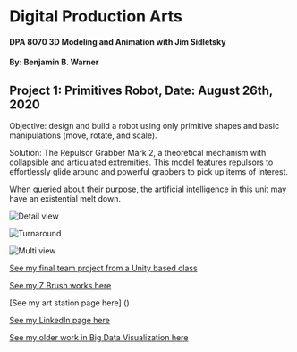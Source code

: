 # Digital Production Arts
#### DPA 8070 3D Modeling and Animation with Jim Sidletsky
#### By: Benjamin B. Warner

## Project 1: Primitives Robot, Date: August 26th, 2020

Objective: design and build a robot using only primitive shapes and basic manipulations (move, rotate, and scale).

Solution: The Repulsor Grabber Mark 2, a theoretical mechanism with collapsible and articulated extremities.  This model features repulsors to effortlessly glide around and powerful grabbers to pick up items of interest.

When queried about their purpose, the artificial intelligence in this unit may have an existential melt down.

![Detail view](https://benwarnerdigitalarts.github.io/3Dworks/dpa8070/project1/primitivesRobotDetail.jpg)

![Turnaround](https://benwarnerdigitalarts.github.io/3Dworks/dpa8070/project1/primitivesRobotTurn.jpg)

![Multi view](https://benwarnerdigitalarts.github.io/3Dworks/dpa8070/project1/primitivesRobotMulti.jpg)

[See my final team project from a Unity based class](https://teamnewtonian.github.io/phageshift/)

[See my Z Brush works here](https://benwarnerdigitalarts.github.io/3Dworks/zbrush/)

[See my art station page here] ()

[See my LinkedIn page here](https://www.linkedin.com/in/benjamin-b-warner/)

[See my older work in Big Data Visualization here](https://visualization.sites.clemson.edu/reu/2015/vis11/)


